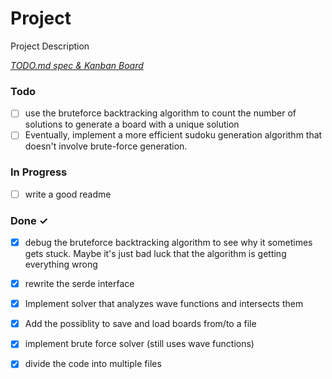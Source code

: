 # Project

Project Description

<em>[TODO.md spec & Kanban Board](https://bit.ly/3fCwKfM)</em>

### Todo

- [ ] use the bruteforce backtracking algorithm to count the number of solutions to generate a board with a unique solution  
- [ ] Eventually, implement a more efficient sudoku generation algorithm that doesn't involve brute-force generation.  

### In Progress

- [ ] write a good readme  

### Done ✓

- [x] debug the bruteforce backtracking algorithm to see why it sometimes gets stuck. Maybe it's just bad luck that the algorithm is getting everything wrong  
- [x] rewrite the serde interface  
- [x] Implement solver that analyzes wave functions and intersects them  
- [x] Add the possiblity to save and load boards from/to a file  
- [x] implement brute force solver (still uses wave functions)  
- [x] divide the code into multiple files  

